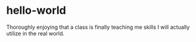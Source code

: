 # hello-world

Thoroughly enjoying that a class is finally teaching me skills I will actually utilize in the real world.
